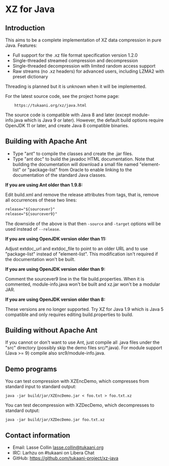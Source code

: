 # XZ for Java

## Introduction

This aims to be a complete implementation of XZ data compression
in pure Java. Features:

- Full support for the .xz file format specification version 1.2.0
- Single-threaded streamed compression and decompression
- Single-threaded decompression with limited random access support
- Raw streams (no .xz headers) for advanced users, including LZMA2 with preset dictionary

Threading is planned but it is unknown when it will be implemented.

For the latest source code, see the project home page:

        https://tukaani.org/xz/java.html

The source code is compatible with Java 8 and later (except
module-info.java which is Java 9 or later). However, the default
build options require OpenJDK 11 or later, and create Java 8
compatible binaries.

## Building with Apache Ant

- Type "ant" to compile the classes and create the .jar files.
- Type "ant doc" to build the javadoc HTML documentation. Note
that building the documentation will download a small file named
"element-list" or "package-list" from Oracle to enable linking to
the documentation of the standard Java classes.

**If you are using Ant older than 1.9.8:**

Edit build.xml and remove the release attributes from <javac>
tags, that is, remove all occurrences of these two lines:

```dtd
release="${sourcever}"
release="${sourcever9}"
```

The downside of the above is that then `-source` and `-target`
options will be used instead of `--release`.

**If you are using OpenJDK version older than 11:**

Adjust extdoc_url and extdoc_file to point to an older URL
and to use "package-list" instead of "element-list". This
modification isn't required if the documentation won't be
built.

**If you are using OpenJDK version older than 9:**

Comment the sourcever9 line in the file build.properties.
When it is commented, module-info.java won't be built and
xz.jar won't be a modular JAR.

**If you are using OpenJDK version older than 8:**

These versions are no longer supported. Try XZ for Java 1.9
which is Java 5 compatible and only requires editing
build.properties to build.

## Building without Apache Ant

If you cannot or don't want to use Ant, just compile all .java files
under the "src" directory (possibly skip the demo files src/*.java).
For module support (Java >= 9) compile also src9/module-info.java.

## Demo programs

You can test compression with XZEncDemo, which compresses from
standard input to standard output:

```shell
java -jar build/jar/XZEncDemo.jar < foo.txt > foo.txt.xz
```

You can test decompression with XZDecDemo, which decompresses to
standard output:

```shell
java -jar build/jar/XZDecDemo.jar foo.txt.xz
```        

## Contact information

- Email: Lasse Collin <lasse.collin@tukaani.org>
- IRC: Larhzu on #tukaani on Libera Chat
- GitHub: https://github.com/tukaani-project/xz-java